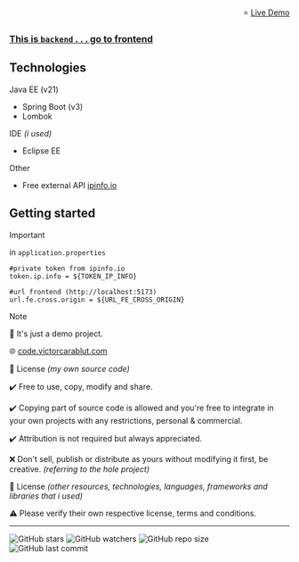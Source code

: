 <p align="right">⭐ <a href="https://ip-info-demo.victorcarablut.com">Live Demo</p>

### This is `backend`  . . . go to [frontend](https://github.com/victorcarablut/ip-info-fe)

## Technologies

Java EE (v21)
- Spring Boot (v3)
- Lombok

IDE _(i used)_
- Eclipse EE

Other
- Free external API [ipinfo.io](https://ipinfo.io)

## Getting started

> [!IMPORTANT]
> in `application.properties`
> ```
> #private token from ipinfo.io
> token.ip.info = ${TOKEN_IP_INFO}
> 
> #url frontend (http://localhost:5173)
> url.fe.cross.origin = ${URL_FE_CROSS_ORIGIN}
> ```

> [!NOTE]
> 📄 It's just a demo project.
> 
> 🌐 [code.victorcarablut.com](https://code.victorcarablut.com)
> 
> 📜 License _(my own source code)_
> 
> ✔️ Free to use, copy, modify and share.
> 
> ✔️ Copying part of source code is allowed and you're free to integrate in your own projects with any restrictions, personal & commercial.
> 
> ✔️ Attribution is not required but always appreciated.
> 
> ❌ Don't sell, publish or distribute as yours without modifying it first, be creative. _(referring to the hole project)_
> 
> 
> 📜 License _(other resources, technologies, languages, frameworks and libraries that i used)_
> 
> ⚠️ Please verify their own respective license, terms and conditions.

---

![GitHub stars](https://img.shields.io/github/stars/victorcarablut/ip-info-be?style=social)
![GitHub watchers](https://img.shields.io/github/watchers/victorcarablut/ip-info-be?style=social)
![GitHub repo size](https://img.shields.io/github/repo-size/victorcarablut/ip-info-be)
![GitHub last commit](https://img.shields.io/github/last-commit/victorcarablut/ip-info-be)

